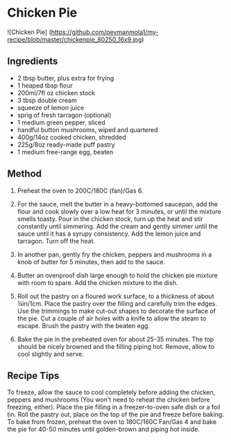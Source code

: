 # Chicken Pie

![Chicken Pie] (https://github.com/peymanmola1/my-recipe/blob/master/chickenpie_80250_16x9.jpg)

## Ingredients
* 2 tbsp butter, plus extra for frying
* 1 heaped tbsp flour
* 200ml/7fl oz chicken stock
* 3 tbsp double cream
* squeeze of lemon juice
* sprig of fresh tarragon (optional)
* 1 medium green pepper, sliced
* handful button mushrooms, wiped and quartered
* 400g/14oz cooked chicken, shredded
* 225g/8oz ready-made puff pastry
* 1 medium free-range egg, beaten

## Method
1. Preheat the oven to 200C/180C (fan)/Gas 6.

2. For the sauce, melt the butter in a heavy-bottomed saucepan, add the flour and cook slowly over a low heat for 3 minutes, or until the mixture smells toasty. Pour in the chicken stock, turn up the heat and stir constantly until simmering. Add the cream and gently simmer until the sauce until it has a syrupy consistency. Add the lemon juice and tarragon. Turn off the heat.

3. In another pan, gently fry the chicken, peppers and mushrooms in a knob of butter for 5 minutes, then add to the sauce.

4. Butter an ovenproof dish large enough to hold the chicken pie mixture with room to spare. Add the chicken mixture to the dish.

5. Roll out the pastry on a floured work surface, to a thickness of about ¼in/1cm. Place the pastry over the filling and carefully trim the edges. Use the trimmings to make cut-out shapes to decorate the surface of the pie. Cut a couple of air holes with a knife to allow the steam to escape. Brush the pastry with the beaten egg.

6. Bake the pie in the preheated oven for about 25-35 minutes. The top should be nicely browned and the filling piping hot. Remove, allow to cool slightly and serve.

## Recipe Tips

To freeze, allow the sauce to cool completely before adding the chicken, peppers and mushrooms (You won't need to reheat the chicken before freezing, either). Place the pie filling in a freezer-to-oven safe dish or a foil tin. Roll the pastry out, place on the top of the pie and freeze before baking. To bake from frozen, preheat the oven to 180C/160C Fan/Gas 4 and bake the pie for 40-50 minutes until golden-brown and piping hot inside.
